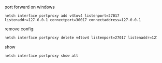 
port forward on windows
```
netsh interface portproxy add v4tov4 listenport=27017 listenaddr=127.0.0.1 connectport=30017 connectaddress=127.0.0.1
```

remove config
```xml
netsh interface portproxy delete v4tov4 listenport=27017 listenaddr=127.0.0.1
```

show
```xml
netsh interface portproxy show all

```